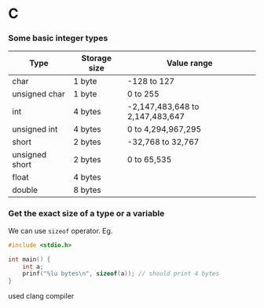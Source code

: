 # C

### Some basic integer types
| Type | Storage size | Value range |
| ---- | ------------ | ----------- |
| char | 1 byte | -128 to 127 |
| unsigned char | 1 byte | 0 to 255 |
| int | 4 bytes | -2,147,483,648 to 2,147,483,647 |
| unsigned int | 4 bytes | 0 to 4,294,967,295 |
| short | 2 bytes | -32,768 to 32,767 |
| unsigned short | 2 bytes | 0 to 65,535 |
| float | 4 bytes | |
| double | 8 bytes | |

### Get the exact size of a type or a variable
We can use `sizeof` operator. Eg.
```c
#include <stdio.h>

int main() {
    int a;
    prinf("%lu bytes\n", sizeof(a)); // should print 4 bytes
}
```

used clang compiler
